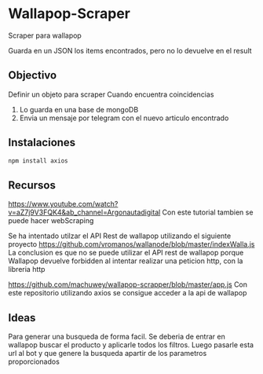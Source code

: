 # Wallapop-Scraper
Scraper para wallapop

Guarda en un JSON los items encontrados, pero no lo devuelve en el result
## Objectivo
Definir un objeto para scraper
Cuando encuentra coincidencias

1. Lo guarda en una base de mongoDB
2. Envia un mensaje por telegram con el nuevo articulo encontrado

## Instalaciones
```bash
npm install axios
```

## Recursos
https://www.youtube.com/watch?v=aZ7j9V3FQK4&ab_channel=Argonautadigital
Con este tutorial tambien se puede hacer webScraping

Se ha intentado utilzar el API Rest de wallapop utilizando el siguiente proyecto 
https://github.com/vromanos/wallanode/blob/master/indexWalla.js
La conclusion es que no se puede utilizar el API rest de wallapop porque Wallapop devuelve forbidden al intentar realizar una peticion http, con la libreria http

https://github.com/machuwey/wallapop-scrapper/blob/master/app.js
Con este repositorio utilizando axios se consigue acceder a la api de wallapop

## Ideas
Para generar una busqueda de forma facil. Se deberia de entrar en wallapop buscar el producto y aplicarle todos los filtros.
Luego pasarle esta url al bot y que genere la busqueda apartir de los parametros proporcionados
